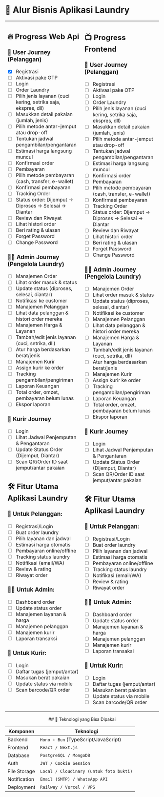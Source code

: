 # 🧠 Alur Bisnis Aplikasi Laundry
<table>
<tr>
<td style="vertical-align:top; width: 50%">

## 🔥 Progress Web Api

### 👤 User Journey (Pelanggan)
- [x] Registrasi  
- [ ] Aktivasi pake OTP  
- [ ] Login  
- [ ] Order Laundry  
- [ ] Pilih jenis layanan (cuci kering, setrika saja, ekspres, dll)  
- [ ] Masukkan detail pakaian (jumlah, jenis)  
- [ ] Pilih metode antar-jemput atau drop-off  
- [ ] Tentukan jadwal pengambilan/pengantaran  
- [ ] Estimasi harga langsung muncul  
- [ ] Konfirmasi order  
- [ ] Pembayaran  
- [ ] Pilih metode pembayaran (cash, transfer, e-wallet)  
- [ ] Konfirmasi pembayaran  
- [ ] Tracking Order  
- [ ] Status order: Dijemput → Diproses → Selesai → Diantar  
- [ ] Review dan Riwayat  
- [ ] Lihat histori order  
- [ ] Beri rating & ulasan  
- [ ] Forget Password  
- [ ] Change Password  

### 🧑‍💼 Admin Journey (Pengelola Laundry)
- [ ] Manajemen Order  
- [ ] Lihat order masuk & status  
- [ ] Update status (diproses, selesai, diantar)  
- [ ] Notifikasi ke customer  
- [ ] Manajemen Pelanggan  
- [ ] Lihat data pelanggan & histori order mereka  
- [ ] Manajemen Harga & Layanan  
- [ ] Tambah/edit jenis layanan (cuci, setrika, dll)  
- [ ] Atur harga berdasarkan berat/jenis  
- [ ] Manajemen Kurir  
- [ ] Assign kurir ke order  
- [ ] Tracking pengambilan/pengiriman  
- [ ] Laporan Keuangan  
- [ ] Total order, omzet, pembayaran belum lunas  
- [ ] Ekspor laporan  

### 🚚 Kurir Journey
- [ ] Login  
- [ ] Lihat Jadwal Penjemputan & Pengantaran  
- [ ] Update Status Order (Dijemput, Diantar)  
- [ ] Scan QR/Order ID saat jemput/antar pakaian  

## 🛠️ Fitur Utama Aplikasi Laundry

### 👤 Untuk Pelanggan:
- [ ] Registrasi/Login  
- [ ] Buat order laundry  
- [ ] Pilih layanan dan jadwal  
- [ ] Estimasi harga otomatis  
- [ ] Pembayaran online/offline  
- [ ] Tracking status laundry  
- [ ] Notifikasi (email/WA)  
- [ ] Review & rating  
- [ ] Riwayat order  

### 🧑‍💼 Untuk Admin:
- [ ] Dashboard order  
- [ ] Update status order  
- [ ] Manajemen layanan & harga  
- [ ] Manajemen pelanggan  
- [ ] Manajemen kurir  
- [ ] Laporan transaksi  

### 🚚 Untuk Kurir:
- [ ] Login  
- [ ] Daftar tugas (jemput/antar)  
- [ ] Masukan berat pakaian  
- [ ] Update status via mobile  
- [ ] Scan barcode/QR order  

</td>
<td style="vertical-align:top; width: 50%">

## 📺 Progress Frontend

### 👤 User Journey (Pelanggan)
- [ ] Registrasi  
- [ ] Aktivasi pake OTP  
- [ ] Login  
- [ ] Order Laundry  
- [ ] Pilih jenis layanan (cuci kering, setrika saja, ekspres, dll)  
- [ ] Masukkan detail pakaian (jumlah, jenis)  
- [ ] Pilih metode antar-jemput atau drop-off  
- [ ] Tentukan jadwal pengambilan/pengantaran  
- [ ] Estimasi harga langsung muncul  
- [ ] Konfirmasi order  
- [ ] Pembayaran  
- [ ] Pilih metode pembayaran (cash, transfer, e-wallet)  
- [ ] Konfirmasi pembayaran  
- [ ] Tracking Order  
- [ ] Status order: Dijemput → Diproses → Selesai → Diantar  
- [ ] Review dan Riwayat  
- [ ] Lihat histori order  
- [ ] Beri rating & ulasan  
- [ ] Forget Password  
- [ ] Change Password  

### 🧑‍💼 Admin Journey (Pengelola Laundry)
- [ ] Manajemen Order  
- [ ] Lihat order masuk & status  
- [ ] Update status (diproses, selesai, diantar)  
- [ ] Notifikasi ke customer  
- [ ] Manajemen Pelanggan  
- [ ] Lihat data pelanggan & histori order mereka  
- [ ] Manajemen Harga & Layanan  
- [ ] Tambah/edit jenis layanan (cuci, setrika, dll)  
- [ ] Atur harga berdasarkan berat/jenis  
- [ ] Manajemen Kurir  
- [ ] Assign kurir ke order  
- [ ] Tracking pengambilan/pengiriman  
- [ ] Laporan Keuangan  
- [ ] Total order, omzet, pembayaran belum lunas  
- [ ] Ekspor laporan  

### 🚚 Kurir Journey
- [ ] Login  
- [ ] Lihat Jadwal Penjemputan & Pengantaran  
- [ ] Update Status Order (Dijemput, Diantar)  
- [ ] Scan QR/Order ID saat jemput/antar pakaian  

## 🛠️ Fitur Utama Aplikasi Laundry

### 👤 Untuk Pelanggan:
- [ ] Registrasi/Login  
- [ ] Buat order laundry  
- [ ] Pilih layanan dan jadwal  
- [ ] Estimasi harga otomatis  
- [ ] Pembayaran online/offline  
- [ ] Tracking status laundry  
- [ ] Notifikasi (email/WA)  
- [ ] Review & rating  
- [ ] Riwayat order  

### 🧑‍💼 Untuk Admin:
- [ ] Dashboard order  
- [ ] Update status order  
- [ ] Manajemen layanan & harga  
- [ ] Manajemen pelanggan  
- [ ] Manajemen kurir  
- [ ] Laporan transaksi  

### 🚚 Untuk Kurir:
- [ ] Login  
- [ ] Daftar tugas (jemput/antar)  
- [ ] Masukan berat pakaian  
- [ ] Update status via mobile  
- [ ] Scan barcode/QR order  

</td>
</tr>
</table>

<center>
  ## 🔧 Teknologi yang Bisa Dipakai

| Komponen       | Teknologi                                 |
|----------------|--------------------------------------------|
| Backend        | `Hono + Bun` (TypeScript/JavaScript)       |
| Frontend       | `React / Next.js`                          |
| Database       | `PostgreSQL / MongoDB`                     |
| Auth           | `JWT / Cookie Session`                     |
| File Storage   | `Local / Cloudinary (untuk foto bukti)`    |
| Notification   | `Email (SMTP) / WhatsApp API`              |
| Deployment     | `Railway / Vercel / VPS`                   |
</center>
